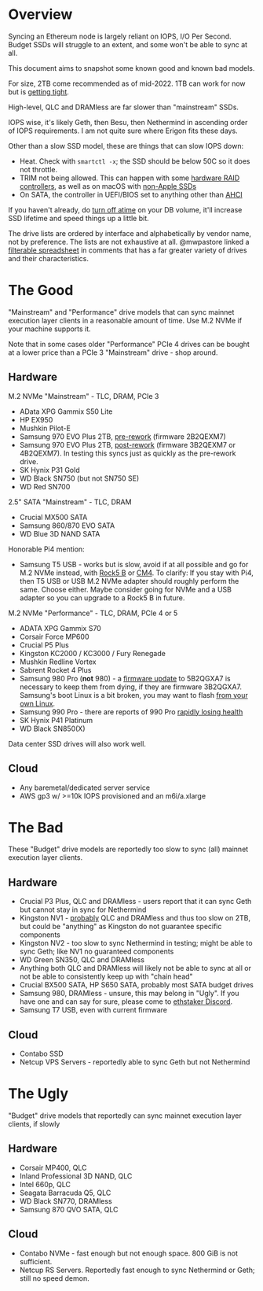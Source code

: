 # Overview

Syncing an Ethereum node is largely reliant on IOPS, I/O Per Second. Budget SSDs will struggle to an extent, and some won't be able to sync at all.

This document aims to snapshot some known good and known bad models. 

For size, 2TB come recommended as of mid-2022. 1TB can work for now but is [getting tight](https://gist.github.com/yorickdowne/e4b271e1cbe8c8873884e08705084362).

High-level, QLC and DRAMless are far slower than "mainstream" SSDs.

IOPS wise, it's likely Geth, then Besu, then Nethermind in ascending order of IOPS requirements. I am not quite sure where Erigon fits these days.

Other than a slow SSD model, these are things that can slow IOPS down:
- Heat. Check with `smartctl -x`; the SSD should be below 50C so it does not throttle.
- TRIM not being allowed. This can happen with some [hardware RAID controllers](https://gist.github.com/yorickdowne/fd36009c19fdbee0337bffc0d5ad8284), as well as on macOS with [non-Apple SSDs](https://www.lifewire.com/enable-trim-for-ssd-in-os-x-yosemite-2260789)
- On SATA, the controller in UEFI/BIOS set to anything other than [AHCI](https://www.addictivetips.com/windows-tips/enable-ahci-bios/)

If you haven't already, do [turn off atime](https://opensource.com/article/20/6/linux-noatime) on your DB volume, it'll increase SSD lifetime and speed things up a little bit.

The drive lists are ordered by interface and alphabetically by vendor name, not by preference. The lists are not exhaustive at all. @mwpastore linked a [filterable spreadsheet](https://docs.google.com/spreadsheets/d/1B27_j9NDPU3cNlj2HKcrfpJKHkOf-Oi1DbuuQva2gT4/edit#gid=0) in comments that has a far greater variety of drives and their characteristics.

# The Good

"Mainstream" and "Performance" drive models that can sync mainnet execution layer clients in a reasonable amount of time. Use M.2 NVMe if your machine supports it.

Note that in some cases older "Performance" PCIe 4 drives can be bought at a lower price than a PCIe 3 "Mainstream" drive - shop around.

## Hardware

M.2 NVMe "Mainstream" - TLC, DRAM, PCIe 3
- AData XPG Gammix S50 Lite
- HP EX950
- Mushkin Pilot-E
- Samsung 970 EVO Plus 2TB, [pre-rework](https://www.tomshardware.com/news/samsung-is-swapping-ssd-parts-too) (firmware 2B2QEXM7)
- Samsung 970 EVO Plus 2TB, [post-rework](https://www.tomshardware.com/news/samsung-is-swapping-ssd-parts-too) (firmware 3B2QEXM7 or 4B2QEXM7). In testing this syncs just as quickly as the pre-rework drive. 
- SK Hynix P31 Gold
- WD Black SN750 (but not SN750 SE)
- WD Red SN700

2.5" SATA "Mainstream" - TLC, DRAM
- Crucial MX500 SATA
- Samsung 860/870 EVO SATA
- WD Blue 3D NAND SATA

Honorable Pi4 mention:

- Samsung T5 USB - works but is slow, avoid if at all possible and go for M.2 NVMe instead, with [Rock5 B](https://ameridroid.com/products/rock5-model-b) or [CM4](https://thepihut.com/products/pci-e-to-m-2-adapter-for-raspberry-pi-cm4-io-board). To clarify: If you stay with Pi4, then T5 USB or USB M.2 NVMe adapter should roughly perform the same. Choose either. Maybe consider going for NVMe and a USB adapter so you can upgrade to a Rock5 B in future.

M.2 NVMe "Performance" - TLC, DRAM, PCIe 4 or 5
- ADATA XPG Gammix S70
- Corsair Force MP600
- Crucial P5 Plus
- Kingston KC2000 / KC3000 / Fury Renegade
- Mushkin Redline Vortex
- Sabrent Rocket 4 Plus
- Samsung 980 Pro (**not** 980) - a [firmware update](https://www.tomshardware.com/news/samsung-980-pro-ssd-failures-firmware-update) to 5B2QGXA7 is necessary to keep them from dying, if they are firmware 3B2QGXA7. Samsung's boot Linux is a bit broken, you may want to flash [from your own Linux](https://blog.quindorian.org/2021/05/firmware-update-samsung-ssd-in-linux.html/).
- Samsung 990 Pro - there are reports of 990 Pro [rapidly losing health](https://www.tomshardware.com/news/samsung-990-pro-health-dropping-fast)
- SK Hynix P41 Platinum
- WD Black SN850(X)

Data center SSD drives will also work well.

## Cloud

- Any baremetal/dedicated server service
- AWS gp3 w/ >=10k IOPS provisioned and an m6i/a.xlarge

# The Bad

These "Budget" drive models are reportedly too slow to sync (all) mainnet execution layer clients.

## Hardware

- Crucial P3 Plus, QLC and DRAMless - users report that it can sync Geth but cannot stay in sync for Nethermind
- Kingston NV1 - [probably](https://www.techpowerup.com/290339/psa-kingston-nv1-ssd-comes-with-a-hardware-spec-lottery-tlc-or-qlc-smi-or-phison) QLC and DRAMless and thus too slow on 2TB, but could be "anything" as Kingston do not guarantee specific components
- Kingston NV2 - too slow to sync Nethermind in testing; might be able to sync Geth; like NV1 no guaranteed components
- WD Green SN350, QLC and DRAMless
- Anything both QLC and DRAMless will likely not be able to sync at all or not be able to consistently keep up with "chain head"
- Crucial BX500 SATA, HP S650 SATA, probably most SATA budget drives
- Samsung 980, DRAMless - unsure, this may belong in "Ugly". If you have one and can say for sure, please come to [ethstaker Discord](https://discord.io/ethstaker).
- Samsung T7 USB, even with current firmware

## Cloud

- Contabo SSD
- Netcup VPS Servers - reportedly able to sync Geth but not Nethermind

# The Ugly

"Budget" drive models that reportedly can sync mainnet execution layer clients, if slowly

## Hardware

- Corsair MP400, QLC
- Inland Professional 3D NAND, QLC
- Intel 660p, QLC
- Seagata Barracuda Q5, QLC
- WD Black SN770, DRAMless
- Samsung 870 QVO SATA, QLC

## Cloud

- Contabo NVMe - fast enough but not enough space. 800 GiB is not sufficient.
- Netcup RS Servers. Reportedly fast enough to sync Nethermind or Geth; still no speed demon.
